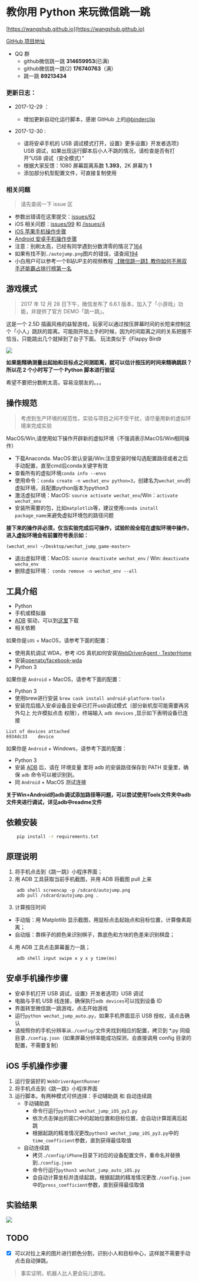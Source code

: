 # 教你用 Python 来玩微信跳一跳

[https://wangshub.github.io](https://wangshub.github.io)

[GitHub 项目地址](https://github.com/wangshub/wechat_jump_game)

* QQ 群
    * github微信跳一跳    **314659953**(已满)
    * github微信跳一跳(2) **176740763**（满）
    * 跳一跳 **89213434**

### **更新日志：**

* 2017-12-29 ：
  * 增加更新自动化运行脚本，感谢 GitHub 上的[@binderclip](https://github.com/binderclip)

* 2017-12-30 :
  * 请将安卓手机的 USB 调试模式打开，设置》更多设置》开发者选项》USB 调试，如果出现运行脚本后小人不跳的情况，请检查是否有打开“USB 调试（安全模式）”
  * 根据大家反馈：1080 屏幕距离系数 **1.393**，2K 屏幕为 **1**
  * 添加部分机型配置文件，可直接复制使用



### 相关问题

> 请先查阅一下 issue 区

- 参数出错请在这里提交：[issues/62](https://github.com/wangshub/wechat_jump_game/issues/62)
- iOS 相关问题：[issues/99](https://github.com/wangshub/wechat_jump_game/issues/99) 和
[/issues/4](https://github.com/wangshub/wechat_jump_game/issues/4)
- [iOS 苹果手机操作步骤](#ios-%E6%89%8B%E6%9C%BA%E6%93%8D%E4%BD%9C%E6%AD%A5%E9%AA%A4)
- [Android 安卓手机操作步骤](#%E5%AE%89%E5%8D%93%E6%89%8B%E6%9C%BA%E6%93%8D%E4%BD%9C%E6%AD%A5%E9%AA%A4)
- 注意：别刷太高，已经有同学遇到分数清零的情况了[164](https://github.com/wangshub/wechat_jump_game/issues/164)
- 如果有找不到`./autojump.png`图片的错误，请查阅[194](https://github.com/wangshub/wechat_jump_game/issues/194)
- 小白用户可以参考一个B站UP主的视频教程 [【微信跳一跳】教你如何不用双手还能霸占排行榜第一名](https://www.bilibili.com/video/av17796840/?redirectFrom=h5)

## 游戏模式

> 2017 年 12 月 28 日下午，微信发布了 6.6.1 版本，加入了「小游戏」功能，并提供了官方 DEMO「跳一跳」。

这是一个 2.5D 插画风格的益智游戏，玩家可以通过按压屏幕时间的长短来控制这个「小人」跳跃的距离。可能刚开始上手的时候，因为时间距离之间的关系把握不恰当，只能跳出几个就掉到了台子下面。
玩法类似于《Flappy Bird》

![](https://ws1.sinaimg.cn/large/c3a916a7gy1fmxe4gnfhnj20hs0a0t8q.jpg)

**如果能精确测量出起始和目标点之间测距离，就可以估计按压的时间来精确跳跃？所以花 2 个小时写了一个 Python 脚本进行验证**

希望不要把分数刷太高，容易没朋友的。。。

## 操作规范
> 考虑到生产环境的规范性，实验与项目之间不受干扰，请尽量用新的虚拟环境来完成实验

MacOS/Win,请使用如下操作开辟新的虚拟环境（不强调表示MacOS/Win相同操作）
- 下载Anaconda. MacOS:默认安装/Win:注意安装时候勾选配置路径或者之后手动配置，直至cmd后conda关键字有效
- 查看所有的虚拟环境`conda info --envs`
- 使用命令：`conda create -n wechat_env python=3`，创建名为`wechat_env`的虚拟环境，且配置python版本为python3
- 激活虚拟环境：MacOS: `source activate wechat_env`/Win：`activate wechat_env`
- 安装所需要的包，比如`matplotlib`等，建议使用`conda install package_name`来避免虚拟环境包的路径问题

**接下来的操作非必须，仅当实验完成后可操作，试验阶段全程在虚拟环境中操作，进入虚拟环境会有前置符号表示如：**
```
(wechat_env) ~/Desktop/wechat_jump_game-master>
```
- 退出虚拟环境：MacOS: `source deactivate wechat_env` / Win: `deactivate wecha_env`
- 删除虚拟环境： `conda remove -n wechat_env --all`


## 工具介绍

- Python
- 手机或模拟器
- [ADB](https://developer.android.com/studio/releases/platform-tools.html) 驱动，可以到[这里](https://adb.clockworkmod.com/)下载
- 相关依赖

如果你是`iOS` + MacOS，请参考下面的配置：
- 使用真机调试 WDA，参考 iOS 真机如何安装[WebDriverAgent · TesterHome](https://testerhome.com/topics/7220)
- 安装[openatx/facebook-wda](https://github.com/openatx/facebook-wda)
- Python 3

如果你是 `Android` + MacOS，请参考下面的配置：
- Python 3
- 使用brew进行安装 `brew cask install android-platform-tools`
- 安装完后插入安卓设备且安卓已打开usb调试模式（部分新机型可能需要再另外勾上 允许模拟点击 权限），终端输入 `adb devices` ,显示如下表明设备已连接
```
List of devices attached
6934dc33	device
```

如果你是 `Android` + Windows，请参考下面的配置：
- Python 3
- 安装 [ADB](https://adb.clockworkmod.com/) 后，请在 环境变量 里将 adb 的安装路径保存到 PATH 变量里，确保 `adb` 命令可以被识别到。
- 同 `Android` + MacOS 测试连接

**关于Win+Android的adb调试添加路径等问题，可以尝试使用Tools文件夹中adb文件夹进行调试，详见adb中readme文件**

## 依赖安装

``` bash
    pip install -r requirements.txt
```

## 原理说明

1. 将手机点击到《跳一跳》小程序界面；
2. 用 ADB 工具获取当前手机截图，并用 ADB 将截图 pull 上来

```shell
    adb shell screencap -p /sdcard/autojump.png
    adb pull /sdcard/autojump.png .
```

3. 计算按压时间
  * 手动版：用 Matplotlib 显示截图，用鼠标点击起始点和目标位置，计算像素距离；
  * 自动版：靠棋子的颜色来识别棋子，靠底色和方块的色差来识别棋盘；

4. 用 ADB 工具点击屏幕蓄力一跳；

```shell
    adb shell input swipe x y x y time(ms)
```


## 安卓手机操作步骤

- 安卓手机打开 USB 调试，设置》开发者选项》USB 调试
- 电脑与手机 USB 线连接，确保执行`adb devices`可以找到设备 ID
- 界面转至微信跳一跳游戏，点击开始游戏
- 运行`python wechat_jump_auto.py`，如果手机界面显示 USB 授权，请点击确认
- 请按照你的手机分辨率从`./config/`文件夹找到相应的配置，拷贝到 *.py 同级目录`./config.json`（如果屏幕分辨率能成功探测，会直接调用 config 目录的配置，不需要复制）


## iOS 手机操作步骤

1. 运行安装好的 `WebDriverAgentRunner`
2. 将手机点击到《跳一跳》小程序界面
3. 运行脚本。有两种模式可供选择：手动辅助跳 和 自动连续跳
    * 手动辅助跳
        * 命令行运行`python3 wechat_jump_iOS_py3.py`
        * 依次点击弹出的窗口中的起始位置和目标位置，会自动计算距离后起跳
        * 根据起跳的精准情况更改`python3 wechat_jump_iOS_py3.py`中的`time_coefficient`参数，直到获得最佳取值
    * 自动连续跳
        * 拷贝`./config/iPhone`目录下对应的设备配置文件，重命名并替换到`./config.json`
        * 命令行运行`python3 wechat_jump_auto_iOS.py`
        * 会自动计算坐标并连续起跳，根据起跳的精准情况更改`./config.json` 中的`press_coefficient`参数，直到获得最佳取值

## 实验结果

![](https://ws1.sinaimg.cn/large/c3a916a7gy1fmxel5dkxvj20u01hcmzx.jpg)

## TODO

- [x] 可以对拉上来的图片进行颜色分割，识别小人和目标中心，这样就不需要手动点击自动弹跳。

> 事实证明，机器人比人更会玩儿游戏。
